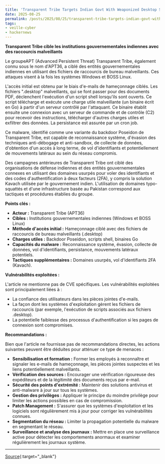 ```yaml
---
title: 'Transparent Tribe Targets Indian Govt With Weaponized Desktop Shortcuts via Phishing'
date: 2025-08-25
permalink: /posts/2025/08/25/transparent-tribe-targets-indian-govt-with-weaponized-desktop-shortcuts-via-phishing/
tags:
- veille-cyber
- hackernews
---
```

**Transparent Tribe cible les institutions gouvernementales indiennes avec des raccourcis malveillants**

Le groupeAPT (Advanced Persistent Threat) Transparent Tribe, également connu sous le nom d'APT36, a ciblé des entités gouvernementales indiennes en utilisant des fichiers de raccourcis de bureau malveillants. Ces attaques visent à la fois les systèmes Windows et BOSS Linux.

L'accès initial est obtenu par le biais d'e-mails de hameçonnage ciblés. Les fichiers ".desktop" malveillants, qui se font passer pour des documents PDF, déclenchent l'exécution d'un script shell lorsqu'ils sont ouverts. Ce script télécharge et exécute une charge utile malveillante (un binaire écrit en Go) à partir d'un serveur contrôlé par l'attaquant. Ce binaire établit ensuite une connexion avec un serveur de commande et de contrôle (C2) pour recevoir des instructions, télécharger d'autres charges utiles et exfiltrer des données. La persistance est assurée par un cron job.

Ce malware, identifié comme une variante du backdoor Poseidon de Transparent Tribe, est capable de reconnaissance système, d'évasion des techniques anti-débogage et anti-sandbox, de collecte de données, d'obtention d'un accès à long terme, de vol d'identifiants et potentiellement de mouvements latéraux au sein du réseau compromis.

Des campagnes antérieures de Transparent Tribe ont ciblé des organisations de défense indiennes et des entités gouvernementales connexes en utilisant des domaines usurpés pour voler des identifiants et des codes d'authentification à deux facteurs (2FA), y compris la solution Kavach utilisée par le gouvernement indien. L'utilisation de domaines typo-squattés et d'une infrastructure basée au Pakistan correspond aux tactiques et procédures établies du groupe.

**Points clés :**

*   **Acteur :** Transparent Tribe (APT36)
*   **Cibles :** Institutions gouvernementales indiennes (Windows et BOSS Linux)
*   **Méthode d'accès initial :** Hameçonnage ciblé avec des fichiers de raccourcis de bureau malveillants (.desktop)
*   **Charges utiles :** Backdoor Poseidon, scripts shell, binaires Go
*   **Capacités du malware :** Reconnaissance système, évasion, collecte de données, vol d'identifiants, persistance, mouvements latéraux potentiels.
*   **Tactiques supplémentaires :** Domaines usurpés, vol d'identifiants 2FA (Kavach).

**Vulnérabilités exploitées :**

L'article ne mentionne pas de CVE spécifiques. Les vulnérabilités exploitées sont principalement liées à :

*   La confiance des utilisateurs dans les pièces jointes d'e-mails.
*   La façon dont les systèmes d'exploitation gèrent les fichiers de raccourcis (par exemple, l'exécution de scripts associés aux fichiers .desktop).
*   La potentielle faiblesse des processus d'authentification si les pages de connexion sont compromises.

**Recommandations :**

Bien que l'article ne fournisse pas de recommandations directes, les actions suivantes peuvent être déduites pour atténuer ce type de menaces :

*   **Sensibilisation et formation :** Former les employés à reconnaître et signaler les e-mails de hameçonnage, les pièces jointes suspectes et les liens potentiellement malveillants.
*   **Vérification des sources :** Encourager une vérification rigoureuse des expéditeurs et de la légitimité des documents reçus par e-mail.
*   **Sécurité des points d'extrémité :** Maintenir des solutions antivirus et anti-malware à jour sur tous les systèmes.
*   **Gestion des privilèges :** Appliquer le principe du moindre privilège pour limiter les actions possibles en cas de compromission.
*   **Patch Management :** S'assurer que les systèmes d'exploitation et les logiciels sont régulièrement mis à jour pour corriger les vulnérabilités connues.
*   **Segmentation du réseau :** Limiter la propagation potentielle du malware en segmentant le réseau.
*   **Surveillance et analyse des journaux :** Mettre en place une surveillance active pour détecter les comportements anormaux et examiner régulièrement les journaux système.

---
[Source](https://thehackernews.com/2025/08/transparent-tribe-targets-indian-govt.html){:target="_blank"}
